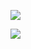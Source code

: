 <a href="https://goo.su/qvM9 "><img src="https://github-production-user-asset-6210df.s3.amazonaws.com/160321426/313431359-45d0264a-5ead-4b4b-8436-80bc4dea7171.jpg?X-Amz-Algorithm=AWS4-HMAC-SHA256&X-Amz-Credential=AKIAVCODYLSA53PQK4ZA%2F20240316%2Fus-east-1%2Fs3%2Faws4_request&X-Amz-Date=20240316T212005Z&X-Amz-Expires=300&X-Amz-Signature=27a13a355b64ddbaed9cfd21d62c062deeb7e7edf5aa9665ff9c2a727aec0d1e&X-Amz-SignedHeaders=host&actor_id=160321426&key_id=0&repo_id=758882899" /></a>

<img src="https://github-production-user-asset-6210df.s3.amazonaws.com/160321426/313431403-6bc56f10-1f25-404b-8359-3a92510e2dd3.jpg?X-Amz-Algorithm=AWS4-HMAC-SHA256&X-Amz-Credential=AKIAVCODYLSA53PQK4ZA%2F20240316%2Fus-east-1%2Fs3%2Faws4_request&X-Amz-Date=20240316T212057Z&X-Amz-Expires=300&X-Amz-Signature=9f38656e8b623cd7afd40efb03e63f2865ec590ed2c909ea2d95585e592c7ec3&X-Amz-SignedHeaders=host&actor_id=160321426&key_id=0&repo_id=758882899" />
